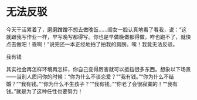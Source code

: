 # 无法反驳

今天干活累着了，磨磨蹭蹭不想去做晚饭……闺女一脸认真地看了看我，说：“这就跟我写作业一样，早写晚写都得写。你也是早做晚做都得做，咋也跑不了，就快点去做吧！乖啊！”说完还一本正经地拍了拍我的肩膀。唉！我竟无法反驳。 

我有钱 

其实社会再怎样环境再怎样，你自己变得厉害就可以抵挡很多东西。想象以下场景——当别人质问你的时候：“你为什么不谈恋爱？”“我有钱。”“你为什么不结婚？”“我有钱。”“你为什么不生孩子？”“我有钱。”“你老了会很寂寞的！”“我有钱。”就是为了这种任性也要努力！